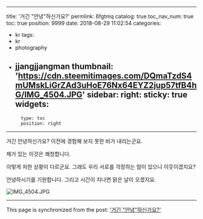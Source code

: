 
---
title: '거긴 "안녕"하신가요?'
permlink: 6fgtmq
catalog: true
toc_nav_num: true
toc: true
position: 9999
date: 2018-08-29 11:02:54
categories:
- kr
tags:
- kr
- photography
- jjangjjangman
thumbnail: 'https://cdn.steemitimages.com/DQmaTzdS4mUMskLiGrZAd3uHoE76Nx64EYZ2jup57tfB4hG/IMG_4504.JPG'
sidebar:
    right:
        sticky: true
widgets:
    -
        type: toc
        position: right
---


거긴 안녕하신가요?
이전에 경험해 보지 못한
비가 내리는군요. 

제가 있는 이것은 쾌청합니다. 

이렇게 처한 상황이 다르군요. 
그래도 우리 서로를 걱정하는 맘이 있으니
이웃이겠지요?

안녕하시기를 기원합니다. 
그리고 시간이 지나면 
맑은 날이 오겠지요. 

![IMG_4504.JPG](https://cdn.steemitimages.com/DQmaTzdS4mUMskLiGrZAd3uHoE76Nx64EYZ2jup57tfB4hG/IMG_4504.JPG)

- - -

This page is synchronized from the post: ['거긴 "안녕"하신가요?'](https://steemit.com/@kingbit/6fgtmq)
